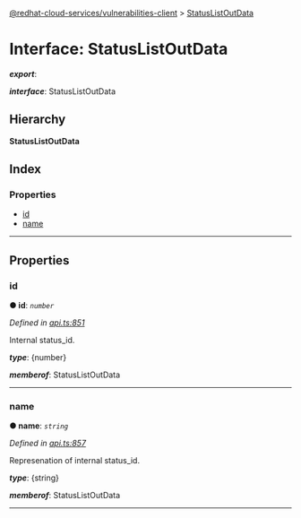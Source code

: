 [@redhat-cloud-services/vulnerabilities-client](../README.md) > [StatusListOutData](../interfaces/statuslistoutdata.md)

# Interface: StatusListOutData

*__export__*: 

*__interface__*: StatusListOutData

## Hierarchy

**StatusListOutData**

## Index

### Properties

* [id](statuslistoutdata.md#id)
* [name](statuslistoutdata.md#name)

---

## Properties

<a id="id"></a>

###  id

**● id**: *`number`*

*Defined in [api.ts:851](https://github.com/RedHatInsights/javascript-clients/blob/master/packages/vulnerabilities/git-api/api.ts#L851)*

Internal status\_id.

*__type__*: {number}

*__memberof__*: StatusListOutData

___
<a id="name"></a>

###  name

**● name**: *`string`*

*Defined in [api.ts:857](https://github.com/RedHatInsights/javascript-clients/blob/master/packages/vulnerabilities/git-api/api.ts#L857)*

Represenation of internal status\_id.

*__type__*: {string}

*__memberof__*: StatusListOutData

___

